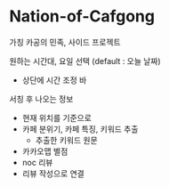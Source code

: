 # Nation-of-Cafgong

가칭 카공의 민족, 사이드 프로젝트

원하는 시간대, 요일 선택 (default : 오늘 날짜)

- 상단에 시간 조정 바

서칭 후 나오는 정보

- 현재 위치를 기준으로
- 카페 분위기, 카페 특징, 키워드 추출
  - 추출한 키워드 원문
- 카카오맵 별점
- noc 리뷰
- 리뷰 작성으로 연결
